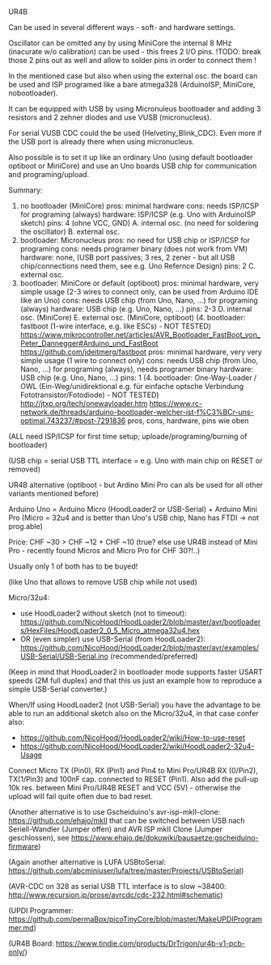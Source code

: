 
UR4B


Can be used in several different ways - soft- and hardware settings.

Oscillator can be omitted any by using MiniCore the internal 8 MHz (inacurate w/o calibration) can be used -
this frees 2 I/O pins.
!TODO: break those 2 pins out as well and allow to solder pins in order to connect them !

In the mentioned case but also when using the external osc. the board can be used and ISP programed like a bare atmega328 (ArduinoISP, MiniCore, nobootloader).

It can be equipped with USB by using Micronuleus bootloader and adding 3 resistors and 2 zehner diodes and use VUSB (micronucleus).

For serial VUSB CDC could the be used (Helvetiny_Blink_CDC). Even more if the USB port is already there when using micronucleus.

Also possible is to set it up like an ordinary Uno (using default bootloader optiboot or MiniCore) and use an Uno boards USB chip
for communication and programing/upload.


Summary:

1. no bootloader (MiniCore)
    pros: minimal hardware
    cons: needs ISP/ICSP for programing (always)
    hardware: ISP/ICSP (e.g. Uno with ArduinoISP sketch)
    pins: 4 (ohne VCC, GND)
        A. internal osc. (no need for soldering the oscillator)
        B. external osc.
2. bootloader: Micronucleus
    pros: no need for USB chip or ISP/ICSP for programing
    cons: needs programer binary (does not work from VM)
    hardware: none, (USB port passives; 3 res, 2 zener - but all USB chip/connections need them, see e.g. Uno Refernce Design)
    pins: 2
        C. external osc.
3. bootloader: MiniCore or default (optiboot)
    pros: minimal hardware, very simple usage (2-3 wires to connect only, can be used from Arduino IDE like an Uno)
    cons: needs USB chip (from Uno, Nano, ...) for programing (always)
    hardware: USB chip (e.g. Uno, Nano, ...)
    pins: 2-3
        D. internal osc. (MiniCore)
        E. external osc. (MiniCore, optiboot)
(4. bootloader: fastboot (1-wire interface, e.g. like ESCs) - NOT TESTED)
  https://www.mikrocontroller.net/articles/AVR_Bootloader_FastBoot_von_Peter_Dannegger#Arduino_und_FastBoot
  https://github.com/jdeitmerg/fastboot
    pros: minimal hardware, very very simple usage (1 wire to connect only)
    cons: needs USB chip (from Uno, Nano, ...) for programing (always), needs programer binary
    hardware: USB chip (e.g. Uno, Nano, ...)
    pins: 1
(4. bootloader: One-Way-Loader / OWL (Ein-Weg/unidirektional e.g. für einfache optsche Verbindung Fototransistor/Fotodiode) - NOT TESTED)
  http://jtxp.org/tech/onewayloader.htm
  https://www.rc-network.de/threads/arduino-bootloader-welcher-ist-f%C3%BCr-uns-optimal.743237/#post-7291836
    pros, cons, hardware, pins wie oben

(ALL need ISP/ICSP for first time setup; uploade/programing/burning of bootloader)

(USB chip = serial USB TTL interface = e.g. Uno with main chip on RESET or removed)



UR4B alternative (optiboot - but Ardino Mini Pro can als be used for all other variants mentioned before)


Arduino Uno = Arduino Micro (HoodLoader2 or USB-Serial) + Arduino Mini Pro (Micro = 32u4 and is better than Uno's USB chip, Nano has FTDI -> not prog.able)

Price: CHF ~30 > CHF ~12 + CHF ~10 (true? else use UR4B instead of Mini Pro - recently found Micros and Micro Pro for CHF 30?!..)

Usually only 1 of both has to be buyed!

(like Uno that allows to remove USB chip while not used)

Micro/32u4:
- use HoodLoader2 without sketch (not to timeout): https://github.com/NicoHood/HoodLoader2/blob/master/avr/bootloaders/HexFiles/HoodLoader2_0_5_Micro_atmega32u4.hex
- OR (even simpler) use USB-Serial (from HoodLoader2): https://github.com/NicoHood/HoodLoader2/blob/master/avr/examples/USB-Serial/USB-Serial.ino (recommended/preferred)

(Keep in mind that HoodLoader2 in bootloader mode supports faster USART speeds (2M full duplex) and that this us just an example how to 
reproduce a simple USB-Serial converter.)

When/If using HoodLoader2 (not USB-Serial) you have the advantage to be able to run an additional sketch also on the Micro/32u4, in that case
confer also:
- https://github.com/NicoHood/HoodLoader2/wiki/How-to-use-reset
- https://github.com/NicoHood/HoodLoader2/wiki/HoodLoader2-32u4-Usage

Connect Micro TX (Pin0), RX (Pin1) and Pin4 to Mini Pro/UR4B RX (0/Pin2), TX(1/Pin3) and 100nF cap. connected to RESET (Pin1).
Also add the pull-up 10k res. between Mini Pro/UR4B RESET and VCC (5V) - otherwise the upload will fail quite often due to bad reset.

(Another alternative is to use Gscheiduino's avr-isp-mkII-clone: https://github.com/ehajo/mkII that can be switched between 
USB nach Seriell-Wandler (Jumper offen) and AVR ISP mkII Clone (Jumper geschlossen), see https://www.ehajo.de/dokuwiki/bausaetze:gscheiduino-firmware)

(Again another alternative is LUFA USBtoSerial: https://github.com/abcminiuser/lufa/tree/master/Projects/USBtoSerial)


(AVR-CDC on 328 as serial USB TTL interface is to slow ~38400: http://www.recursion.jp/prose/avrcdc/cdc-232.html#schematic)

(UPDI Programmer: https://github.com/permaBox/picoTinyCore/blob/master/MakeUPDIProgrammer.md)

(UR4B Board: https://www.tindie.com/products/DrTrigon/ur4b-v1-pcb-only/)
